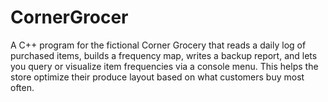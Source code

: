 # CornerGrocer
A C++ program for the fictional Corner Grocery that reads a daily log of purchased items, builds a frequency map, writes a backup report, and lets you query or visualize item frequencies via a console menu. This helps the store optimize their produce layout based on what customers buy most often.
